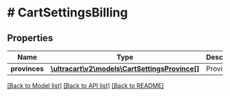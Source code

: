 # # CartSettingsBilling

## Properties

Name | Type | Description | Notes
------------ | ------------- | ------------- | -------------
**provinces** | [**\ultracart\v2\models\CartSettingsProvince[]**](CartSettingsProvince.md) | Provinces | [optional]

[[Back to Model list]](../../README.md#models) [[Back to API list]](../../README.md#endpoints) [[Back to README]](../../README.md)
